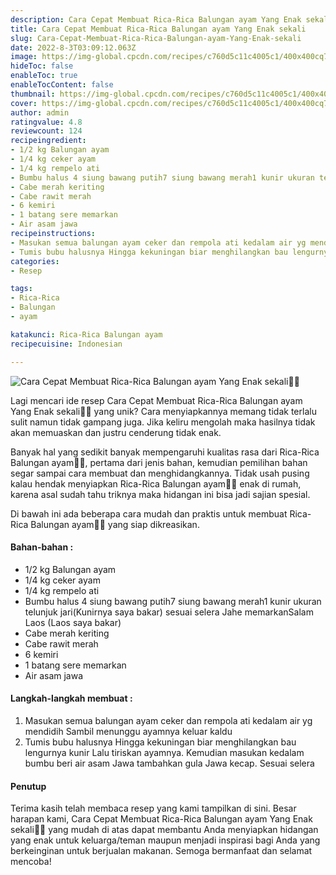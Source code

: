 ```yaml
---
description: Cara Cepat Membuat Rica-Rica Balungan ayam Yang Enak sekali"
title: Cara Cepat Membuat Rica-Rica Balungan ayam Yang Enak sekali
slug: Cara-Cepat-Membuat-Rica-Rica-Balungan-ayam-Yang-Enak-sekali
date: 2022-8-3T03:09:12.063Z
image: https://img-global.cpcdn.com/recipes/c760d5c11c4005c1/400x400cq70/photo.jpg
hideToc: false
enableToc: true
enableTocContent: false
thumbnail: https://img-global.cpcdn.com/recipes/c760d5c11c4005c1/400x400cq70/photo.jpg
cover: https://img-global.cpcdn.com/recipes/c760d5c11c4005c1/400x400cq70/photo.jpg
author: admin
ratingvalue: 4.8
reviewcount: 124
recipeingredient:
- 1/2 kg Balungan ayam
- 1/4 kg ceker ayam
- 1/4 kg rempelo ati
- Bumbu halus 4 siung bawang putih7 siung bawang merah1 kunir ukuran telunjuk jari(Kunirnya saya bakar) sesuai selera Jahe memarkanSalam Laos (Laos saya bakar)
- Cabe merah keriting
- Cabe rawit merah
- 6 kemiri
- 1 batang sere memarkan
- Air asam jawa
recipeinstructions:
- Masukan semua balungan ayam ceker dan rempola ati kedalam air yg mendidih Sambil menunggu ayamnya keluar kaldu
- Tumis bubu halusnya Hingga kekuningan biar menghilangkan bau lengurnya kunir Lalu tiriskan ayamnya. Kemudian masukan kedalam bumbu beri air asam Jawa tambahkan gula Jawa kecap. Sesuai selera
categories:
- Resep

tags:
- Rica-Rica
- Balungan
- ayam

katakunci: Rica-Rica Balungan ayam
recipecuisine: Indonesian

---
```


![Cara Cepat Membuat Rica-Rica Balungan ayam Yang Enak sekali👩‍🍳](https://img-global.cpcdn.com/recipes/c760d5c11c4005c1/400x400cq70/photo.jpg)

Lagi mencari ide resep Cara Cepat Membuat Rica-Rica Balungan ayam Yang Enak sekali👩‍🍳 yang unik? Cara menyiapkannya memang tidak terlalu sulit namun tidak gampang juga. Jika keliru mengolah maka hasilnya tidak akan memuaskan dan justru cenderung tidak enak.

Banyak hal yang sedikit banyak mempengaruhi kualitas rasa dari Rica-Rica Balungan ayam👩‍🍳, pertama dari jenis bahan, kemudian pemilihan bahan segar sampai cara membuat dan menghidangkannya. Tidak usah pusing kalau hendak menyiapkan Rica-Rica Balungan ayam👩‍🍳 enak di rumah, karena asal sudah tahu triknya maka hidangan ini bisa jadi sajian spesial.

Di bawah ini ada beberapa cara mudah dan praktis untuk membuat Rica-Rica Balungan ayam👩‍🍳 yang siap dikreasikan.

<!--inarticleads1-->

#### Bahan-bahan :

- 1/2 kg Balungan ayam
- 1/4 kg ceker ayam
- 1/4 kg rempelo ati
- Bumbu halus 4 siung bawang putih7 siung bawang merah1 kunir ukuran telunjuk jari(Kunirnya saya bakar) sesuai selera Jahe memarkanSalam Laos (Laos saya bakar)
- Cabe merah keriting
- Cabe rawit merah
- 6 kemiri
- 1 batang sere memarkan
- Air asam jawa

<!--inarticleads2-->

#### Langkah-langkah membuat :

1. Masukan semua balungan ayam ceker dan rempola ati kedalam air yg mendidih Sambil menunggu ayamnya keluar kaldu
1. Tumis bubu halusnya Hingga kekuningan biar menghilangkan bau lengurnya kunir Lalu tiriskan ayamnya. Kemudian masukan kedalam bumbu beri air asam Jawa tambahkan gula Jawa kecap. Sesuai selera

#### Penutup

Terima kasih telah membaca resep yang kami tampilkan di sini. Besar harapan kami, Cara Cepat Membuat Rica-Rica Balungan ayam Yang Enak sekali👩‍🍳 yang mudah di atas dapat membantu Anda menyiapkan hidangan yang enak untuk keluarga/teman maupun menjadi inspirasi bagi Anda yang berkeinginan untuk berjualan makanan. Semoga bermanfaat dan selamat mencoba!